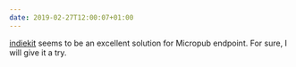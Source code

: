 ```yaml
---
date: 2019-02-27T12:00:07+01:00
---
```

[indiekit](https://paulrobertlloyd.github.io/indiekit/) seems to be an excellent solution for Micropub endpoint. For sure, I will give it a try.